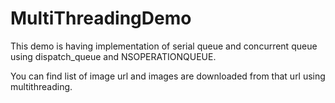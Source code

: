 # MultiThreadingDemo

This demo is having implementation of serial queue and concurrent queue using dispatch_queue and NSOPERATIONQUEUE.

You can find list of image url and images are downloaded from that url using multithreading.
